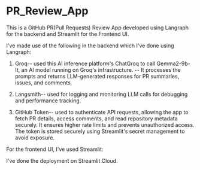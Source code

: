 # PR_Review_App
This is a GitHub PR(Pull Requests) Review App developed using Langraph for the backend and Streamlit for the Frontend UI.

I've made use of the following in the backend which I've done using Langraph:

1) Groq-- used this AI inference platform's ChatGroq to call Gemma2-9b-It, an AI model running on Groq's infrastructure.
       -- It processes the prompts and returns LLM-generated responses for PR summaries, issues, and comments.

2) Langsmith-- used for logging and monitoring LLM calls for debugging and performance tracking.
3) GitHub Token-- used to authenticate API requests, allowing the app to fetch PR details, access comments, and read repository metadata securely. It ensures higher rate limits and prevents unauthorized access. The token is stored securely using Streamlit's secret management to avoid exposure.

For the frontend UI, I've used Streamlit:

I've done the deployment on Streamlit Cloud.
